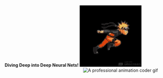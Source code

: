 **Diving Deep into Deep Neural Nets!**
<img src="https://github.com/ragitu5552/ragitu5552/blob/master/naruto-run-unscreen.gif" width="200">
<img src="https://github.com/user-attachments/assets/754f7f48-57b4-4b8f-9054-b21ef7803698" width="250px" align="right" alt="A professional animation coder gif"/>
